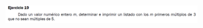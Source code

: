 ![](https://github.com/Alexix87/practicaLogica/blob/master/ejerciciosIniciales/ejercicio_19/ejercicio_19.png)